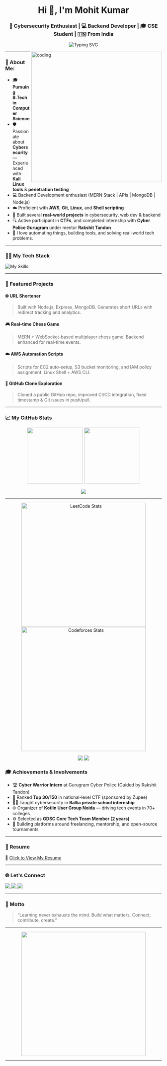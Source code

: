 <!-- GitHub Profile README for Mohit Kumar -->

<h1 align="center">Hi 👋, I'm Mohit Kumar</h1>
<h3 align="center">🔐 Cybersecurity Enthusiast | 💻 Backend Developer | 🎓 CSE Student | 🇮🇳 From India</h3>

<p align="center">
  <img src="https://readme-typing-svg.herokuapp.com?font=Fira+Code&size=24&pause=1000&color=00BFFF&width=435&lines=Full+Stack+Developer;Cyber+Security+Explorer;Backend+Developer;Learning+Everyday" alt="Typing SVG" />
</p>

<img align="right" alt="coding" width="420" src="https://i.pinimg.com/originals/f1/e7/34/f1e734f9cade86fe737a9aa404ad5677.gif" />

---

### 🧠 About Me:

- 🎓 **Pursuing B.Tech in Computer Science**
- 🛡️ Passionate about **Cybersecurity** — Experienced with **Kali Linux tools** & **penetration testing**
- 💻 Backend Development enthusiast (MERN Stack | APIs | MongoDB | Node.js)
- ☁️ Proficient with **AWS**, **Git**, **Linux**, and **Shell scripting**
- 🧪 Built several **real-world projects** in cybersecurity, web dev & backend
- 🔍 Active participant in **CTFs**, and completed internship with **Cyber Police Gurugram** under mentor **Rakshit Tandon**
- 🔧 I love automating things, building tools, and solving real-world tech problems.

---

### 🧑‍💻 My Tech Stack

![My Skills](https://skillicons.dev/icons?i=js,html,css,react,nodejs,mongodb,express,python,java,git,github,aws,linux,figma,vscode,bash)

---

### 📌 Featured Projects



#### 🌐 URL Shortener
> Built with Node.js, Express, MongoDB. Generates short URLs with redirect tracking and analytics.

#### 🎮 Real-time Chess Game
> MERN + WebSocket-based multiplayer chess game. Backend enhanced for real-time events.

#### ☁️ AWS Automation Scripts
> Scripts for EC2 auto-setup, S3 bucket monitoring, and IAM policy assignment. Linux Shell + AWS CLI.

#### 🔗 GitHub Clone Exploration
> Cloned a public GitHub repo, improved CI/CD integration, fixed timestamp & Git issues in push/pull.

---

### 📈 My GitHub Stats

<p align="center">
  <img src="https://github-readme-stats.vercel.app/api?username=mohitkumar1322&show_icons=true&theme=radical&hide_border=true" height="180"/>
  <img src="https://github-readme-stats.vercel.app/api/top-langs/?username=mohitkumar1322&layout=compact&theme=radical&hide_border=true" height="180"/>
</p>

<p align="center">
  <img src="https://github-readme-streak-stats.herokuapp.com/?user=mohitkumar1322&theme=radical&hide_border=true"/>
</p>

---

<p align="center"> <!-- LeetCode Card --> <img src="https://leetcard.jacoblin.cool/mohiitkumar?theme=dark&font=Fira+Code&ext=contest" width="400" alt="LeetCode Stats" /> <!-- Codeforces Card --> <a href="https://codeforces.com/profile/mohit_13_k" target="_blank"> <img src="https://cf.leed.at?id=mohit_13_k" width="400" alt="Codeforces Stats" /> </a> </p> <p align="center"> <img src="https://img.shields.io/badge/LeetCode-150%2B%20Questions-orange?style=for-the-badge&logo=leetcode" /> <img src="https://img.shields.io/badge/Codeforces-Active%20Participant-blue?style=for-the-badge&logo=codeforces" /> </p>

### 🎓 Achievements & Involvements

- 🏆 **Cyber Warrior Intern** at Gurugram Cyber Police (Guided by Rakshit Tandon)
- 🥇 Ranked **Top 30/150** in national-level CTF (sponsored by Zupee)
- 🧑‍🏫 Taught cybersecurity in **Ballia private school internship**
- 🌐 Organizer of **Kotlin User Group Noida** — driving tech events in 70+ colleges
- ⚙️ Selected as **GDSC Core Tech Team Member (2 years)**
- 📌 Building platforms around freelancing, mentorship, and open-source tournaments

---

### 📄 Resume

📝 [Click to View My Resume](https://drive.google.com/file/d/1pGxvh-FwMciiIiLI4ELpGNrBNjqWrjOh/view?usp=drive_link)

---

### 🌐 Let's Connect

<p align="left">
  <a href="https://linkedin.com/in/mohit-kumar-205101245/" target="_blank">
    <img src="https://img.shields.io/badge/LinkedIn-blue?logo=linkedin&logoColor=white&style=for-the-badge" />
  </a>
  <a href="https://instagram.com/mohit__k135" target="_blank">
    <img src="https://img.shields.io/badge/Instagram-red?logo=instagram&logoColor=white&style=for-the-badge" />
  </a>
  <a href="mailto:mohit1352kumar@gmail.com">
    <img src="https://img.shields.io/badge/Gmail-Red?logo=gmail&logoColor=white&style=for-the-badge" />
  </a>
</p>

---

### 🧠 Motto

> “Learning never exhausts the mind. Build what matters. Connect, contribute, create.”

---

<p align="center">
  <img src="https://media.giphy.com/media/SWoSkN6DxTszqIKEqv/giphy.gif" width="400" />
</p>

---
